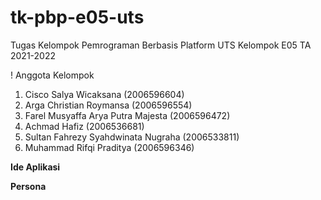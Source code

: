 # tk-pbp-e05-uts
Tugas Kelompok Pemrograman Berbasis Platform UTS Kelompok E05 TA 2021-2022

! Anggota Kelompok
1. Cisco Salya Wicaksana (2006596604)
2. Arga Christian Roymansa (2006596554)
3. Farel Musyaffa Arya Putra Majesta (2006596472)
4. Achmad Hafiz (2006536681)
5. Sultan Fahrezy Syahdwinata Nugraha (2006533811)
6. Muhammad Rifqi Praditya (2006596346)

**Ide Aplikasi**


**Persona**